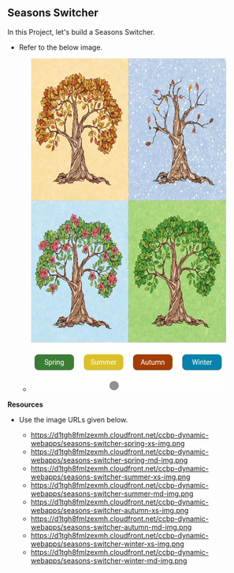 ## Seasons Switcher


In this Project, let's build a Seasons Switcher.

- Refer to the below image.

    - ![seasons-switcher](seasons-switcher-v1.gif)


**Resources**
- Use the image URLs given below.

    - https://d1tgh8fmlzexmh.cloudfront.net/ccbp-dynamic-webapps/seasons-switcher-spring-xs-img.png
    - https://d1tgh8fmlzexmh.cloudfront.net/ccbp-dynamic-webapps/seasons-switcher-spring-md-img.png
    - https://d1tgh8fmlzexmh.cloudfront.net/ccbp-dynamic-webapps/seasons-switcher-summer-xs-img.png
    - https://d1tgh8fmlzexmh.cloudfront.net/ccbp-dynamic-webapps/seasons-switcher-summer-md-img.png
    - https://d1tgh8fmlzexmh.cloudfront.net/ccbp-dynamic-webapps/seasons-switcher-autumn-xs-img.png
    - https://d1tgh8fmlzexmh.cloudfront.net/ccbp-dynamic-webapps/seasons-switcher-autumn-md-img.png
    - https://d1tgh8fmlzexmh.cloudfront.net/ccbp-dynamic-webapps/seasons-switcher-winter-xs-img.png
    - https://d1tgh8fmlzexmh.cloudfront.net/ccbp-dynamic-webapps/seasons-switcher-winter-md-img.png
